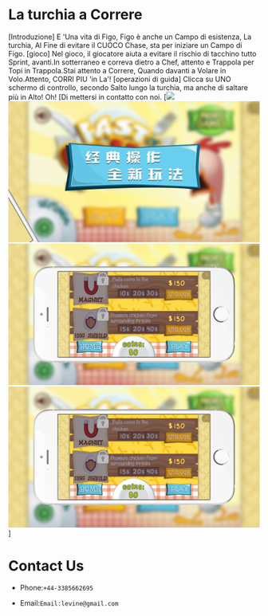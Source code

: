 # La turchia a Correre

[Introduzione]
E 'Una vita di Figo, Figo è anche un Campo di esistenza, La turchia, Al Fine di evitare il CUOCO Chase, sta per iniziare un Campo di Figo.
[gioco]
Nel gioco, il giocatore aiuta a evitare il rischio di tacchino tutto Sprint, avanti.In sotterraneo e correva dietro a Chef, attento e Trappola per Topi in Trappola.Stai attento a Correre, Quando davanti a Volare in Volo.Attento, CORRI PIU 'in La'!
[operazioni di guida]
Clicca su UNO schermo di controllo, secondo Salto lungo la turchia, ma anche di saltare più in Alto! Oh!
[Di mettersi in contatto con noi.
[![](https://github.com/lilaiwei1236/Lucky/blob/master/turchia01.png,https://github.com/lilaiwei1236/Lucky/blob/master/turchia02.png)![](https://github.com/lilaiwei1236/Lucky/blob/master/turchia02.png)![](https://github.com/lilaiwei1236/Lucky/blob/master/turchia03.png)![](https://github.com/lilaiwei1236/Lucky/blob/master/turchia03.png)]

# Contact Us

* Phone:`+44-3385662695`

* Email:`Email:levine@gmail.com`
